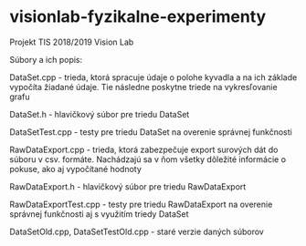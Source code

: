 # visionlab-fyzikalne-experimenty
Projekt TIS 2018/2019 Vision Lab

Súbory a ich popis:

DataSet.cpp - trieda, ktorá spracuje údaje o polohe kyvadla a na ich základe vypočíta žiadané údaje. Tie následne poskytne triede na vykresľovanie grafu

DataSet.h - hlavičkový súbor pre triedu DataSet

DataSetTest.cpp - testy pre triedu DataSet na overenie správnej funkčnosti

RawDataExport.cpp - trieda, ktorá zabezpečuje export surových dát do súboru v csv. formáte. Nachádzajú sa v ňom všetky dôležité informácie o pokuse, ako aj vypočítané hodnoty

RawDataExport.h - hlavičkový súbor pre triedu RawDataExport

RawDataExportTest.cpp - testy pre triedu RawDataExport na overenie správnej funkčnosti aj s využitím triedy DataSet

DataSetOld.cpp, DataSetTestOld.cpp - staré verzie daných súborov
